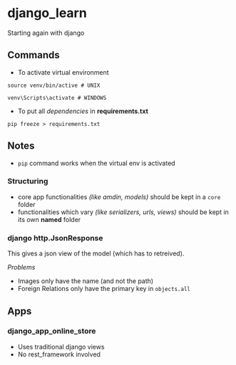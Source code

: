 # django_learn
Starting again with django


## Commands

- To activate virtual environment
```
source venv/bin/active # UNIX

venv\Scripts\activate # WINDOWS
```

- To put all *dependencies* in **requirements.txt**
```
pip freeze > requirements.txt
```


## Notes

- `pip` command works when the virtual env is activated

### Structuring

- core app functionalities *(like amdin, models)* should be kept in a `core` folder
- functionalities which vary *(like serializers, urls, views)* should be kept in its own **named** folder

### django http.JsonResponse

This gives a json view of the model (which has to retreived).

*Problems*
- Images only have the name (and not the path)
- Foreign Relations only have the primary key in `objects.all`

## Apps
### django_app_online_store

 - Uses traditional django views
 - No rest_framework involved
